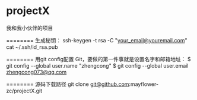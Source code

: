 projectX
========

我和我小伙伴的项目

========
生成秘钥：
ssh-keygen -t rsa -C "your_email@youremail.com"
cat ~/.ssh/id_rsa.pub

========
用git config配置 Git，要做的第一件事就是设置名字和邮箱地址：
$ git config --global user.name "zhengcong"
$ git config --global user.email zhengcong073@qq.com

========
源码下载路径
git clone git@github.com:mayflower-zc/projectX.git
